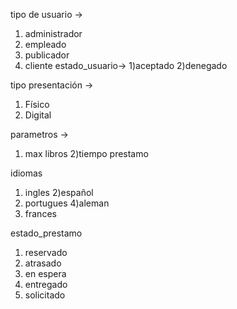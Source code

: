 tipo de usuario -> 
1) administrador 
2) empleado
3) publicador
4) cliente
estado_usuario-> 
1)aceptado
2)denegado

tipo presentación -> 
1) Físico
2) Digital


parametros -> 

1) max libros 
2)tiempo prestamo

idiomas
1) ingles
2)español
3) portugues
4)aleman
5) frances

estado_prestamo
1) reservado
2) atrasado
3) en espera
4) entregado
5) solicitado

